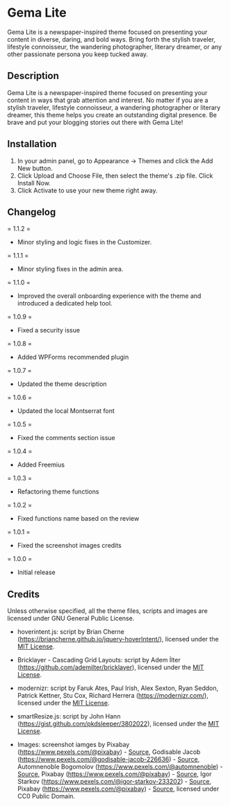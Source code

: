 # Gema Lite
Gema Lite is a newspaper-inspired theme focused on presenting your content in diverse, daring, and bold ways. Bring forth the stylish traveler, lifestyle connoisseur, the wandering photographer, literary dreamer, or any other passionate persona you keep tucked away.

## Description

Gema Lite is a newspaper-inspired theme focused on presenting your content in ways that grab attention and interest. No matter if you are a stylish traveler, lifestyle connoisseur, a wandering photographer or literary dreamer, this theme helps you create an outstanding digital presence. Be brave and put your blogging stories out there with Gema Lite!

## Installation

1. In your admin panel, go to Appearance -> Themes and click the Add New button.
2. Click Upload and Choose File, then select the theme's .zip file. Click Install Now.
3. Click Activate to use your new theme right away.

## Changelog

= 1.1.2 =
* Minor styling and logic fixes in the Customizer.

= 1.1.1 =
* Minor styling fixes in the admin area.

= 1.1.0 =
* Improved the overall onboarding experience with the theme and introduced a dedicated help tool.

= 1.0.9 =
* Fixed a security issue

= 1.0.8 =
* Added WPForms recommended plugin

= 1.0.7 =
* Updated the theme description

= 1.0.6 =
* Updated the local Montserrat font

= 1.0.5 =
* Fixed the comments section issue

= 1.0.4 =
* Added Freemius

= 1.0.3 =
* Refactoring theme functions

= 1.0.2 =
* Fixed functions name based on the review

= 1.0.1 =
* Fixed the screenshot images credits

= 1.0.0 =
* Initial release

## Credits

Unless otherwise specified, all the theme files, scripts and images are licensed under GNU General Public License.

* hoverintent.js: script by Brian Cherne (https://briancherne.github.io/jquery-hoverIntent/), licensed under the [MIT License](http://opensource.org/licenses/mit-license.html).

* Bricklayer - Cascading Grid Layouts: script by Adem İlter (https://github.com/ademilter/bricklayer), licensed under the [MIT License](http://opensource.org/licenses/mit-license.html).

* modernizr: script by Faruk Ates, Paul Irish, Alex Sexton, Ryan Seddon, Patrick Kettner, Stu Cox, Richard Herrera (https://modernizr.com/), licensed under the [MIT License](http://opensource.org/licenses/mit-license.html).

* smartResize.js: script by John Hann (https://gist.github.com/pkdsleeper/3802022), licensed under the [MIT License](http://opensource.org/licenses/mit-license.html).

* Images: screenshot iamges by Pixabay (https://www.pexels.com/@pixabay) - [Source](https://www.pexels.com/photo/abandoned-alley-architecture-blue-208560/), Godisable Jacob (https://www.pexels.com/@godisable-jacob-226636) - [Source](https://www.pexels.com/photo/woman-in-brown-and-gray-t-shirt-sitting-on-brown-wooden-table-949670/), 
Automnenoble Bogomolov (https://www.pexels.com/@automnenoble) - [Source](https://www.pexels.com/photo/woman-wearing-blue-crew-neck-sweater-and-pants-792192/), Pixabay (https://www.pexels.com/@pixabay) - [Source](https://www.pexels.com/photo/house-terrace-with-green-leaf-plants-during-daytime-161932/), Igor Starkov (https://www.pexels.com/@igor-starkov-233202) - [Source](https://www.pexels.com/photo/two-green-potted-plants-791810/), Pixabay (https://www.pexels.com/@pixabay) - [Source](https://www.pexels.com/photo/arch-architecture-art-blue-277590/), licensed under CC0 Public Domain.
